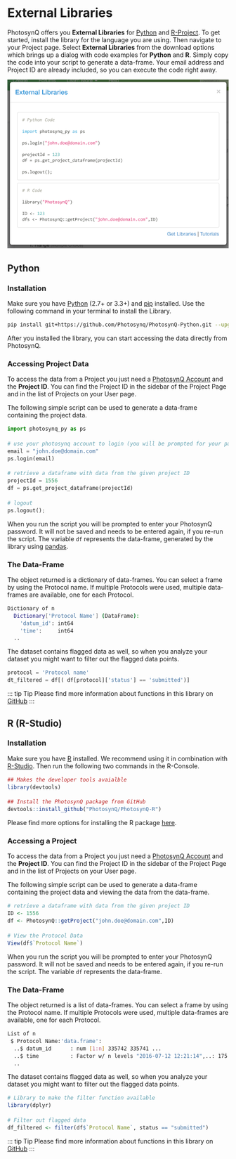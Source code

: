 # External Libraries

PhotosynQ offers you **External Libraries** for [Python] and [R-Project]. To get started, install the library for the language you are using. Then navigate to your Project page. Select **External Libraries** from the download options which brings up a dialog with code examples for **Python** and **R**. Simply copy the code into your script to generate a data-frame. Your email address and Project ID are already included, so you can execute the code right away.

![Dialog with code snippet to import the Project data into a data-frame](./images/external-libraries.png)

## Python

### Installation

Make sure you have [Python] (2.7+ or 3.3+) and [pip](https://pypi.org/project/pip/) installed. Use the following command in your terminal to install the Library.

```bash
pip install git+https://github.com/Photosynq/PhotosynQ-Python.git --upgrade --no-cache-dir
```

After you installed the library, you can start accessing the data directly from PhotosynQ.

### Accessing Project Data

To access the data from a Project you just need a [PhotosynQ Account](../account/create-an-account.md) and the **Project ID**. You can find the Project ID in the sidebar of the Project Page and in the list of Projects on your User page.

The following simple script can be used to generate a data-frame containing the project data.

```python
import photosynq_py as ps

# use your photosynq account to login (you will be prompted for your password)
email = "john.doe@domain.com"
ps.login(email)

# retrieve a dataframe with data from the given project ID
projectId = 1556
df = ps.get_project_dataframe(projectId)

# logout
ps.logout();
```

When you run the script you will be prompted to enter your PhotosynQ password. It will not be saved and needs to be entered again, if you re-run the script. The variable `df` represents the data-frame, generated by the library using [pandas](http://pandas.pydata.org/pandas-docs/stable/generated/pandas.DataFrame.html).

### The Data-Frame

The object returned is a dictionary of data-frames. You can select a frame by using the Protocol name. If multiple Protocols were used, multiple data-frames are available, one for each Protocol.

```bash
Dictionary of n
  Dictionary['Protocol Name'] (DataFrame):
    'datum_id': int64
    'time':     int64
  ..
```

The dataset contains flagged data as well, so when you analyze your dataset you might want to filter out the flagged data points.

```python
protocol = 'Protocol name'
dt_filtered = df[( df[protocol]['status'] == 'submitted')]
```

::: tip Tip
Please find more information about functions in this library on [GitHub](https://github.com/Photosynq/PhotosynQ-Python)
:::

## R (R-Studio)

### Installation

Make sure you have [R][R-Project] installed. We recommend using it in combination with [R-Studio](https://www.rstudio.com/). Then run the following two commands in the R-Console.

```r
## Makes the developer tools avaialble
library(devtools)

## Install the PhotosynQ package from GitHub
devtools::install_github("PhotosynQ/PhotosynQ-R")
```

Please find more options for installing the R package [here](https://github.com/Photosynq/PhotosynQ-R#installation).

### Accessing a Project

To access the data from a Project you just need a [PhotosynQ Account](account/create-an-account) and the **Project ID**. You can find the Project ID in the sidebar of the Project Page and in the list of Projects on your User page.

The following simple script can be used to generate a data-frame containing the project data and viewing the data from the data-frame.

```r
# retrieve a dataframe with data from the given project ID
ID <- 1556
df <- PhotosynQ::getProject("john.doe@domain.com",ID)

# View the Protocol Data
View(df$`Protocol Name`)
```

When you run the script you will be prompted to enter your PhotosynQ password. It will not be saved and needs to be entered again, if you re-run the script. The variable `df` represents the data-frame.

### The Data-Frame

The object returned is a list of data-frames. You can select a frame by using the Protocol name. If multiple Protocols were used, multiple data-frames are available, one for each Protocol.

```bash
List of n
 $ Protocol Name:'data.frame':
  ..$ datum_id      : num [1:n] 335742 335741 ...
  ..$ time          : Factor w/ n levels "2016-07-12 12:21:14",..: 175 ...
  ..
```

The dataset contains flagged data as well, so when you analyze your dataset you might want to filter out the flagged data points.

```r
# Library to make the filter function available
library(dplyr)

# Filter out flagged data
df_filtered <- filter(df$`Protocol Name`, status == "submitted")
```

::: tip Tip
Please find more information about functions in this library on [GitHub](https://github.com/Photosynq/PhotosynQ-R)
:::

[Python]: https://www.python.org/
[R-Project]: https://www.r-project.org/
